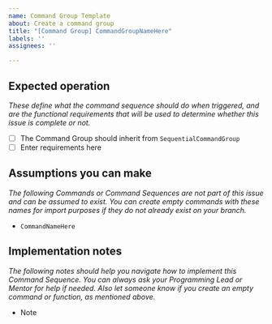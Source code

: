 ```yaml
---
name: Command Group Template
about: Create a command group
title: "[Command Group] CommandGroupNameHere"
labels: ''
assignees: ''

---
```


## Expected operation

_These define what the command sequence should do when triggered, and are the functional requirements that will be used to determine whether this issue is complete or not._

- [ ] The Command Group should inherit from `SequentialCommandGroup`
- [ ] Enter requirements here

## Assumptions you can make

_The following Commands or Command Sequences are not part of this issue and can be assumed to exist. You can create empty commands with these names for import purposes if they do not already exist on your branch._

- `CommandNameHere`

## Implementation notes

_The following notes should help you navigate how to implement this Command Sequence. You can always ask your Programming Lead or Mentor for help if needed. Also let someone know if you create an empty command or function, as mentioned above._

- Note
